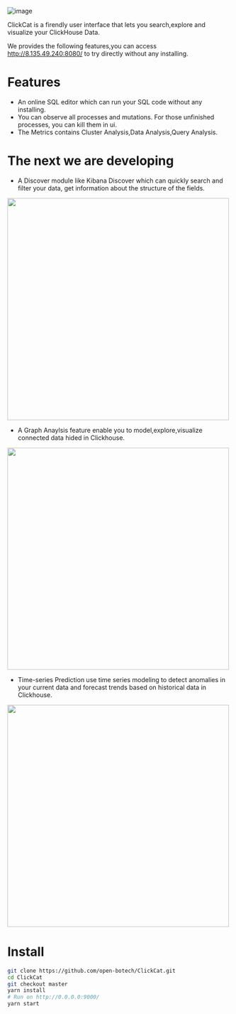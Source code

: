 ![image](https://user-images.githubusercontent.com/22762150/172976873-90907210-9450-4699-adcf-d23daa5ea866.png)

ClickCat is a firendly user interface that lets you search,explore and visualize your ClickHouse Data. 

We provides the following features,you can access http://8.135.49.240:8080/ to try directly without any installing.
# Features
* An online SQL editor  which can run your SQL code without any installing.
* You can observe all processes and mutations. For those unfinished processes, you can kill them in ui.
* The Metrics contains Cluster Analysis,Data Analysis,Query Analysis. 
# The next we are developing
* A Discover module like Kibana Discover which can quickly search and filter your data, get information about the structure of the fields.
<img src="https://user-images.githubusercontent.com/22762150/172767245-4367c1ed-e019-48c3-a980-b6bdacf3a826.png" width="500"/>

* A Graph Anaylsis feature enable you to model,explore,visualize connected data hided in Clickhouse.
<img src="https://user-images.githubusercontent.com/22762150/172766866-338525eb-b75a-43e4-96fb-c266b81c7457.png" width="500"/>

* Time-series Prediction use time series modeling to detect anomalies in your current data and forecast trends based on historical data in Clickhouse. 
<img src="https://user-images.githubusercontent.com/22762150/172766700-de6b755c-0f9d-47e3-b0e3-fbb72ca06f23.png" width="500" />

# Install
```bash
git clone https://github.com/open-botech/ClickCat.git
cd ClickCat
git checkout master
yarn install
# Run on http://0.0.0.0:9000/  
yarn start
```
